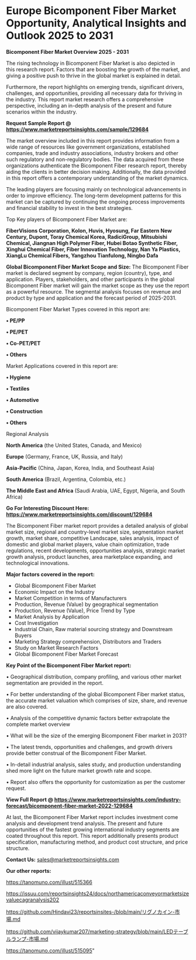# Europe Bicomponent Fiber Market Opportunity, Analytical Insights and Outlook 2025 to 2031

<Strong> Bicomponent Fiber Market Overview 2025 - 2031</strong>

The rising technology in Bicomponent Fiber Market is also depicted in this research report. Factors that are boosting the growth of the market, and giving a positive push to thrive in the global market is explained in detail.

Furthermore, the report highlights on emerging trends, significant drivers, challenges, and opportunities, providing all necessary data for thriving in the industry. This report market research offers a comprehensive perspective, including an in-depth analysis of the present and future scenarios within the industry.

<strong>Request Sample Report @ <a href=https://www.marketreportsinsights.com/sample/129684>https://www.marketreportsinsights.com/sample/129684</a></strong>

The market overview included in this report provides information from a wide range of resources like government organizations, established companies, trade and industry associations, industry brokers and other such regulatory and non-regulatory bodies. The data acquired from these organizations authenticate the Bicomponent Fiber research report, thereby aiding the clients in better decision making. Additionally, the data provided in this report offers a contemporary understanding of the market dynamics.

The leading players are focusing mainly on technological advancements in order to improve efficiency. The long-term development patterns for this market can be captured by continuing the ongoing process improvements and financial stability to invest in the best strategies.

Top Key players of Bicomponent Fiber Market are:

<strong>FiberVisions Corporation, Kolon, Huvis, Hyosung, Far Eastern New Century, Dupont, Toray Chemical Korea, RadiciGroup, Mitsubishi Chemical, Jiangnan High Polymer Fiber, Hubei Botao Synthetic Fiber, Xinghui Chemical Fiber, Fiber Innovation Technology, Nan Ya Plastics, XiangLu Chemical Fibers, Yangzhou Tianfulong, Ningbo Dafa</strong>

<strong><b>Global Bicomponent Fiber Market Scope and Size:</b></strong>
The Bicomponent Fiber market is declared segment by company, region (country), type, and application. Players, stakeholders, and other participants in the global Bicomponent Fiber market will gain the market scope as they use the report as a powerful resource. The segmental analysis focuses on revenue and product by type and application and the forecast period of 2025-2031.

Bicomponent Fiber Market Types covered in this report are:

<strong>• PE/PP

• PE/PET

• Co-PET/PET

• Others</strong>

Market Applications covered in this report are:

<strong>• Hygiene

• Textiles

• Automotive

• Construction

• Others</strong> 

Regional Analysis

<strong>North America</strong> (the United States, Canada, and Mexico)

<strong>Europe</strong> (Germany, France, UK, Russia, and Italy)

<strong>Asia-Pacific</strong> (China, Japan, Korea, India, and Southeast Asia)

<strong>South America</strong> (Brazil, Argentina, Colombia, etc.)

<strong>The Middle East and Africa</strong> (Saudi Arabia, UAE, Egypt, Nigeria, and South Africa)

<strong>Go For Interesting Discount Here: <a href=https://www.marketreportsinsights.com/discount/129684>https://www.marketreportsinsights.com/discount/129684</a></strong>

The Bicomponent Fiber market report provides a detailed analysis of global market size, regional and country-level market size, segmentation market growth, market share, competitive Landscape, sales analysis, impact of domestic and global market players, value chain optimization, trade regulations, recent developments, opportunities analysis, strategic market growth analysis, product launches, area marketplace expanding, and technological innovations.

<strong><b>Major factors covered in the report:</b></strong>
<ul>
  <li>Global Bicomponent Fiber Market </li>
  <li>Economic Impact on the Industry</li>
  <li>Market Competition in terms of Manufacturers</li>
  <li>Production, Revenue (Value) by geographical segmentation</li>
  <li>Production, Revenue (Value), Price Trend by Type</li>
  <li>Market Analysis by Application</li>
  <li>Cost Investigation</li>
  <li>Industrial Chain, Raw material sourcing strategy and Downstream Buyers</li>
  <li>Marketing Strategy comprehension, Distributors and Traders</li>
  <li>Study on Market Research Factors</li>
  <li>Global Bicomponent Fiber Market Forecast</li>
</ul>

<strong><b>Key Point of the Bicomponent Fiber Market report:</b></strong>

• Geographical distribution, company profiling, and various other market segmentation are provided in the report.

• For better understanding of the global Bicomponent Fiber market status, the accurate market valuation which comprises of size, share, and revenue are also covered.

• Analysis of the competitive dynamic factors better extrapolate the complete market overview

• What will be the size of the emerging Bicomponent Fiber market in 2031?

• The latest trends, opportunities and challenges, and growth drivers provide better construal of the Bicomponent Fiber Market.

• In-detail industrial analysis, sales study, and production understanding shed more light on the future market growth rate and scope.

• Report also offers the opportunity for customization as per the customer request.

<strong><b>View Full Report @ <a href=https://www.marketreportsinsights.com/industry-forecast/bicomponent-fiber-market-2022-129684>https://www.marketreportsinsights.com/industry-forecast/bicomponent-fiber-market-2022-129684</a></b></strong>


At last, the Bicomponent Fiber Market report includes investment come analysis and development trend analysis. The present and future opportunities of the fastest growing international industry segments are coated throughout this report. This report additionally presents product specification, manufacturing method, and product cost structure, and price structure.

<strong>Contact Us:</strong>
sales@marketreportsinsights.com

<strong>Our other reports:</strong>

<a href=https://tanomuno.com/illust/515366>https://tanomuno.com/illust/515366</a>

<a href=https://issuu.com/reportsinsights24/docs/northamericaconveyormarketsizevaluecagranalysis202>https://issuu.com/reportsinsights24/docs/northamericaconveyormarketsizevaluecagranalysis202</a>

<a href=https://github.com/Hindavi23/reportsinsites-/blob/main/リグノカイン-市場.md>https://github.com/Hindavi23/reportsinsites-/blob/main/リグノカイン-市場.md</a>

<a href=https://github.com/vijaykumar207/marketing-strategy/blob/main/LEDテーブルランプ-市場.md>https://github.com/vijaykumar207/marketing-strategy/blob/main/LEDテーブルランプ-市場.md</a>

<a href=https://tanomuno.com/illust/515095>https://tanomuno.com/illust/515095</a>"
